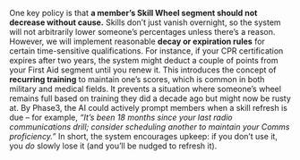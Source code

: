 One key policy is that **a member’s Skill Wheel segment should not decrease without cause.** Skills don’t just vanish overnight, so the system will not arbitrarily lower someone’s percentages unless there’s a reason. However, we will implement reasonable **decay or expiration rules** for certain time-sensitive qualifications. For instance, if your CPR certification expires after two years, the system might deduct a couple of points from your First Aid segment until you renew it. This introduces the concept of **recurring training** to maintain one’s scores, which is common in both military and medical fields. It prevents a situation where someone’s wheel remains full based on training they did a decade ago but might now be rusty at. By Phase3, the AI could actively prompt members when a skill refresh is due – for example, _“It’s been 18 months since your last radio communications drill; consider scheduling another to maintain your Comms proficiency.”_ In short, the system encourages upkeep: if you don’t use it, you _do_ slowly lose it (and you’ll be nudged to refresh it).